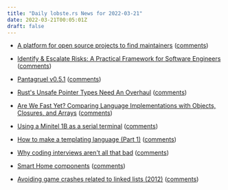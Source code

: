 ```yaml
---
title: "Daily lobste.rs News for 2022-03-21"
date: 2022-03-21T00:05:01Z
draft: false
---
```






- [A platform for open source projects to find maintainers](https://seeking-maintainers.net)
  ([comments](https://lobste.rs/s/xm2xcr/platform_for_open_source_projects_find))



- [Identify & Escalate Risks: A Practical Framework for Software Engineers](https://ieftimov.com/posts/identify-escalate-risks-practical-framework-for-software-engineers/)
  ([comments](https://lobste.rs/s/9ildag/identify_escalate_risks_practical))



- [Pantagruel v0.5.1](https://github.com/subsetpark/pantagruel)
  ([comments](https://lobste.rs/s/xkth5p/pantagruel_v0_5_1))



- [Rust's Unsafe Pointer Types Need An Overhaul](https://gankra.github.io/blah/fix-rust-pointers/)
  ([comments](https://lobste.rs/s/mptezc/rust_s_unsafe_pointer_types_need_overhaul))



- [Are We Fast Yet? Comparing Language Implementations with Objects, Closures, and Arrays](https://github.com/smarr/are-we-fast-yet)
  ([comments](https://lobste.rs/s/oy3n4t/are_we_fast_yet_comparing_language))



- [Using a Minitel 1B as a serial terminal](https://blog.jgc.org/2022/03/using-minitel-1b-as-serial-terminal.html)
  ([comments](https://lobste.rs/s/zncn6y/using_minitel_1b_as_serial_terminal))



- [How to make a templating language (Part 1)](https://dorianmarie.fr/template/1.html)
  ([comments](https://lobste.rs/s/nzjf01/how_make_templating_language_part_1))



- [Why coding interviews aren't all that bad](https://eli.thegreenplace.net/2022/why-coding-interviews-arent-all-that-bad/)
  ([comments](https://lobste.rs/s/nynnne/why_coding_interviews_aren_t_all_bad))



- [Smart Home components](https://michael.stapelberg.ch/posts/2022-03-19-smart-home-components/)
  ([comments](https://lobste.rs/s/ruyllb/smart_home_components))



- [Avoiding game crashes related to linked lists (2012)](https://www.codeofhonor.com/blog/avoiding-game-crashes-related-to-linked-lists)
  ([comments](https://lobste.rs/s/4udokt/avoiding_game_crashes_related_linked))


